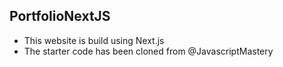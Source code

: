 ## PortfolioNextJS

* This website is build using Next.js 
* The starter code has been cloned from @JavascriptMastery

